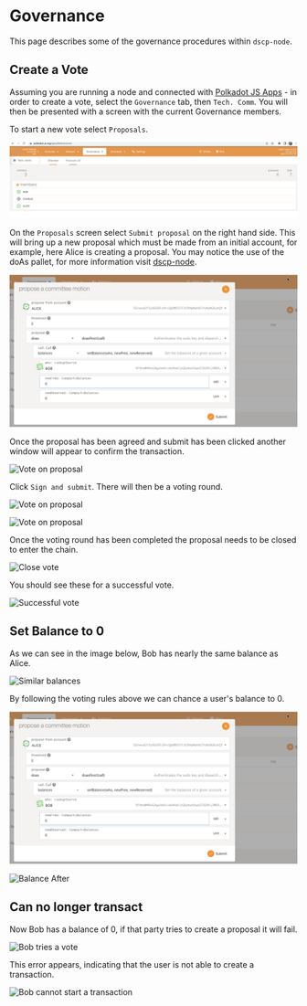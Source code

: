 # Governance

This page describes some of the governance procedures within `dscp-node`.

## Create a Vote

Assuming you are running a node and connected with [Polkadot JS Apps](https://polkadot.js.org/apps/) - in order to create a vote, select the `Governance` tab, then `Tech. Comm`. You will then be presented with a screen with the current Governance members.

To start a new vote select `Proposals`.

![Governance Tab](../assets/governance/1.png)

On the `Proposals` screen select `Submit proposal` on the right hand side. This will bring up a new proposal which must be made from an initial account, for example, here Alice is creating a proposal. You may notice the use of the doAs pallet, for more information visit [dscp-node](https://github.com/digicatapult/dscp-node/blob/main/README.md#doas-pallet).

![Committee Motion](../assets/governance/2.png)

Once the proposal has been agreed and submit has been clicked another window will appear to confirm the transaction.

![Vote on proposal](../assets/governance/3.png)

Click `Sign and submit`. There will then be a voting round.

![Vote on proposal](../assets/governance/4.png)

![Vote on proposal](../assets/governance/5.png)

Once the voting round has been completed the proposal needs to be closed to enter the chain.

![Close vote](../assets/governance/6.png)

You should see these for a successful vote.

![Successful vote](../assets/governance/7.png)

## Set Balance to 0

As we can see in the image below, Bob has nearly the same balance as Alice.

![Similar balances](../assets/governance/8.png)

By following the voting rules above we can chance a user's balance to 0.

![Vote to remove vote](../assets/governance/2.png)

![Balance After](../assets/governance/9.png)

## Can no longer transact

Now Bob has a balance of 0, if that party tries to create a proposal it will fail.

![Bob tries a vote](../assets/governance/10.png)

This error appears, indicating that the user is not able to create a transaction.

![Bob cannot start a transaction](../assets/governance/11.png)
